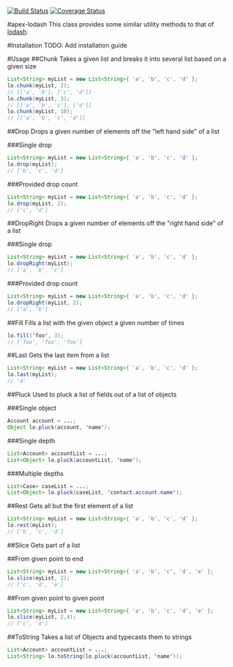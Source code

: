 [![Build Status](https://travis-ci.org/apex-lodash/lo.svg?branch=master)](https://travis-ci.org/apex-lodash/lo)
[![Coverage Status](http://coveralls.io/repos/apex-lodash/lo/badge.svg?branch=master&service=github)](http://coveralls.io/github/apex-lodash/lo?branch=master)

#apex-lodash
This class provides some similar utility methods to that of [lodash](https://lodash.com/).

#Installation
TODO: Add installation guide

#Usage
##Chunk
Takes a given list and breaks it into several list based on a given size
```java
List<String> myList = new List<String>{ 'a', 'b', 'c', 'd' };
lo.chunk(myList, 2);
// [['a', 'b'], ['c', 'd']]
lo.chunk(myList, 3);
// [['a', 'b', 'c'], ['d']]
lo.chunk(myList, 10);
// [['a', 'b', 'c', 'd']]
```

##Drop
Drops a given number of elements off the "left hand side" of a list

###Single drop
```java
List<String> myList = new List<String>{ 'a', 'b', 'c', 'd' };
lo.drop(myList);
// ['b', 'c', 'd']
```

###Provided drop count
```java
List<String> myList = new List<String>{ 'a', 'b', 'c', 'd' };
lo.drop(myList, 2);
// ['c', 'd']
```

##DropRight
Drops a given number of elements off the "right hand side" of a list

###Single drop
```java
List<String> myList = new List<String>{ 'a', 'b', 'c', 'd' };
lo.dropRight(myList);
// ['a', 'b', 'c']
```

###Provided drop count
```java
List<String> myList = new List<String>{ 'a', 'b', 'c', 'd' };
lo.dropRight(myList, 2);
// ['a', 'b']
```

##Fill
Fills a list with the given object a given number of times
```java
lo.fill('foo', 3);
// ['foo', 'foo', 'foo']
```

##Last
Gets the last item from a list
```java
List<String> myList = new List<String>{ 'a', 'b', 'c', 'd' };
lo.last(myList);
// 'd'
```

##Pluck
Used to pluck a list of fields out of a list of objects

###Single object
```java
Account account = ...;
Object lo.pluck(account, 'name');
```

###Single depth
```java
List<Account> accountList = ...;
List<Object> lo.pluck(accountList, 'name');
```

###Multiple depths
```java
List<Case> caseList = ...;
List<Object> lo.pluck(caseList, 'contact.account.name');
```

##Rest
Gets all but the first element of a list

```java
List<String> myList = new List<String>{ 'a', 'b', 'c', 'd' };
lo.rest(myList);
// ['b', 'c', 'd']
```

##Slice
Gets part of a list

##From given point to end

```java
List<String> myList = new List<String>{ 'a', 'b', 'c', 'd', 'e' };
lo.slice(myList, 2);
// ['c', 'd', 'e']
```

##From given point to given point

```java
List<String> myList = new List<String>{ 'a', 'b', 'c', 'd', 'e' };
lo.slice(myList, 2,4);
// ['c', 'd']
```

##ToString
Takes a list of Objects and typecasts them to strings

```java
List<Account> accountList = ...;
List<String> lo.toString(lo.pluck(accountList, 'name'));
```